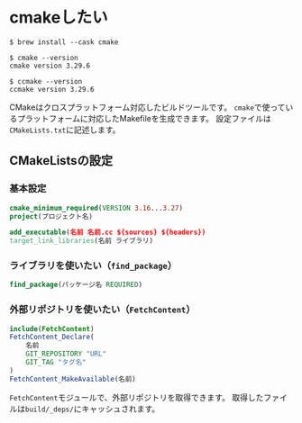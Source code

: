 # cmakeしたい

```console
$ brew install --cask cmake

$ cmake --version
cmake version 3.29.6

$ ccmake --version
ccmake version 3.29.6
```

CMakeはクロスプラットフォーム対応したビルドツールです。
``cmake``で使っているプラットフォームに対応したMakefileを生成できます。
設定ファイルは``CMakeLists.txt``に記述します。

## CMakeListsの設定

### 基本設定

```cmake
cmake_minimum_required(VERSION 3.16...3.27)
project(プロジェクト名)

add_executable(名前 名前.cc ${sources} ${headers})
target_link_libraries(名前 ライブラリ)
```

### ライブラリを使いたい（``find_package``）

```cmake
find_package(パッケージ名 REQUIRED)
```

### 外部リポジトリを使いたい（``FetchContent``）

```cmake
include(FetchContent)
FetchContent_Declare(
    名前
    GIT_REPOSITORY "URL"
    GIT_TAG "タグ名"
)
FetchContent_MakeAvailable(名前)
```

``FetchContent``モジュールで、外部リポジトリを取得できます。
取得したファイルは``build/_deps/``にキャッシュされます。
